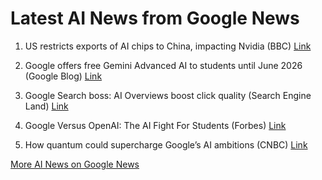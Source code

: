 # Latest AI News from Google News

1. US restricts exports of AI chips to China, impacting Nvidia (BBC) [Link](https://news.google.com/read/CBMiWkFVX3lxTE80R0tXVTM4MDktSjNRT3VJWFl1c2NpejhjZmdMeVFGQ1VDbmhwNE5NbkhuNTNSWS1aZldoQW5IZUt6NnN4OE5sNS1zd2tfZk8xQUlJYmNNOTVUQdIBX0FVX3lxTE53ZGM0TlhYM3FkV0NyOVVGdEdOcGsxd1VnQVFDMlFMZ0hwWTBVaWRRbFJHZTVubEpaQVM3cVpfc0RiWFpvUVZNVlRKbFBSQ0Z6QXNxUXBiX2doYldBZ3Fr?hl=en-US&gl=US&ceid=US%3Aen)

2. Google offers free Gemini Advanced AI to students until June 2026 (Google Blog) [Link](https://news.google.com/read/CBMifEFVX3lxTFBJUmxoUVNncFMtN2pJZGpXR3ozaUduX2pSd2pSN1F6QXlpdXBoaFY3d0dUTW9nWHgxR3Z5NHI1Mlk1aUd1RldMQnpDR1JPS2JneHhnLV9ac0tfZFJySmlkYlpDUmh4WEZHMmpfUHhtbjNvOWFra3FFMk1NSzA?hl=en-US&gl=US&ceid=US%3Aen)

3. Google Search boss: AI Overviews boost click quality (Search Engine Land) [Link](https://news.google.com/read/CBMikAFBVV95cUxPNHdiUG5RVGphdDdORlNIc3NVUUhBbmFyZ3dEdzBSN0FlYzhfSUVCd096THVTbHBhMlZfMU1kMVZDRFVLSHluYlBVcTk3RVNVem9nN0o3U1g2Q2dSX29mZEUzaWsyZHNxTXpPR1c4N0VkeEdaazZxdkRpN3NZMldjZEFFWmxwU1dwZVpiLU5nZi0?hl=en-US&gl=US&ceid=US%3Aen)

4. Google Versus OpenAI: The AI Fight For Students (Forbes) [Link](https://news.google.com/read/CBMipAFBVV95cUxOdTNFcFdaU05seFBuQlRRcDkwZUJVOXRhbUFEYUNGNGtUS3FYbkpqYW1UZFBxQmJQUWd0endiZjNZekVsVm5leWg2M0E0cFAtOWRJQWRpX3lnTWVURVhYRV91LXRZQXoyNEFBQTN2bEV0aVZKa083cnlZR2F2Vm1obC0yVmdTWlNxYlgwbk5fNGJSMjN6eXBGQWdxak5lS1U5TldHSw?hl=en-US&gl=US&ceid=US%3Aen)

5. How quantum could supercharge Google’s AI ambitions (CNBC) [Link](https://news.google.com/read/CBMingFBVV95cUxPd2ZBRzZzQmhXcEJ0aldQZnFNMmFRZ0lEUE1fT00tYjJ4ajhXdEZzNlJZN2Zkdy1NWVZHZHhwQnNQcGVxRG5JUWxiR3dkZ3VzUWN3R0tGY19ULUpyUmpOTGk0eGduZzVUSmdLYm1qX3NaTEc4dUZYVDVLTlNOOGV1UGVQVzY5VUZ0UnlLWmNWRnppVFZWQXhwVmFTS041Z9IBowFBVV95cUxNM01CVVZTZm5LdEtHTHN6RVU0NVc0SllKUm1GTjNQaFhfNVBGN2N5bXVMRWVrbEd4Qm01LW95ODZzbXlIWnktZEFZUkhHRnBSUnR1ZXVyVGhOWTViSUtpVHBpb2E5MDJ0RkJ6N2VZMHhiQ0dyX2hnYlVkcnVxa1VQTl9HTkJJVnBGY0FJQ2ZwZTRPOU45SHR0R1kzanMzRm5KcnhN?hl=en-US&gl=US&ceid=US%3Aen)

[More AI News on Google News](https://news.google.com/search?q=AI&hl=en-US&gl=US&ceid=US%3Aen)
